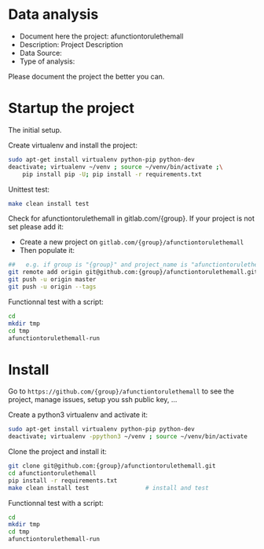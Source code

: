 # Data analysis
- Document here the project: afunctiontorulethemall
- Description: Project Description
- Data Source:
- Type of analysis:

Please document the project the better you can.

# Startup the project

The initial setup.

Create virtualenv and install the project:
```bash
sudo apt-get install virtualenv python-pip python-dev
deactivate; virtualenv ~/venv ; source ~/venv/bin/activate ;\
    pip install pip -U; pip install -r requirements.txt
```

Unittest test:
```bash
make clean install test
```

Check for afunctiontorulethemall in gitlab.com/{group}.
If your project is not set please add it:

- Create a new project on `gitlab.com/{group}/afunctiontorulethemall`
- Then populate it:

```bash
##   e.g. if group is "{group}" and project_name is "afunctiontorulethemall"
git remote add origin git@github.com:{group}/afunctiontorulethemall.git
git push -u origin master
git push -u origin --tags
```

Functionnal test with a script:

```bash
cd
mkdir tmp
cd tmp
afunctiontorulethemall-run
```

# Install

Go to `https://github.com/{group}/afunctiontorulethemall` to see the project, manage issues,
setup you ssh public key, ...

Create a python3 virtualenv and activate it:

```bash
sudo apt-get install virtualenv python-pip python-dev
deactivate; virtualenv -ppython3 ~/venv ; source ~/venv/bin/activate
```

Clone the project and install it:

```bash
git clone git@github.com:{group}/afunctiontorulethemall.git
cd afunctiontorulethemall
pip install -r requirements.txt
make clean install test                # install and test
```
Functionnal test with a script:

```bash
cd
mkdir tmp
cd tmp
afunctiontorulethemall-run
```
